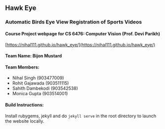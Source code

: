 ## Hawk Eye
### Automatic Birds Eye View Registration of Sports Videos

#### Course Project webpage for CS 6476: Computer Vision (Prof. Devi Parikh)

[https://nihal111.github.io/hawk_eye/](https://nihal111.github.io/hawk_eye/)

#### Team Name: Bijon Mustard
#### Team Members: 
- Nihal Singh (903477009)
- Rohit Gajawada (903511115)
- Sahith Dambekodi (903542538)
- Monica Gupta (903514001)

#### Build Instructions:
Install rubygems, jekyll and do `jekyll serve` in the root directory to launch the website locally.